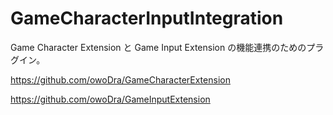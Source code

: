 # GameCharacterInputIntegration
Game Character Extension と Game Input Extension の機能連携のためのプラグイン。

https://github.com/owoDra/GameCharacterExtension

https://github.com/owoDra/GameInputExtension
